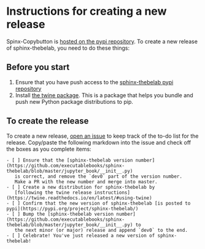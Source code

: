 # Instructions for creating a new release

Spinx-Copybutton is [hosted on the pypi repository](https://pypi.org/project/sphinx-thebelab/).
To create a new release of sphinx-thebelab, you need to do these things:

## Before you start

1. Ensure that you have push access to the [sphinx-thebelab pypi repository](https://pypi.org/project/sphinx-thebelab/)
2. Install [the twine package](https://twine.readthedocs.io/en/latest/). This is a package that helps you
   bundle and push new Python package distributions to pip.

## To create the release

To create a new release, [open an issue](https://github.com/executablebooks/sphinx-thebelab/issues/new) to keep
track of the to-do list for the release. Copy/paste the following markdown into the issue
and check off the boxes as you complete items:


```
- [ ] Ensure that the [sphinx-thebelab version number](https://github.com/executablebooks/sphinx-thebelab/blob/master/jupyter_book/__init__.py)
   is correct, and remove the `dev0` part of the version number.
   Make a PR with the new number and merge into master.
- [ ] Create a new distribution for sphinx-thebelab by
   [following the twine release instructions](https://twine.readthedocs.io/en/latest/#using-twine)
- [ ] Confirm that the new version of sphinx-thebelab [is posted to pypi](https://pypi.org/project/sphinx-thebelab/)
- [ ] Bump the [sphinx-thebelab version number](https://github.com/executablebooks/sphinx-thebelab/blob/master/jupyter_book/__init__.py) to
   the next minor (or major) release and append `dev0` to the end.
- [ ] Celebrate! You've just released a new version of sphinx-thebelab!
```
